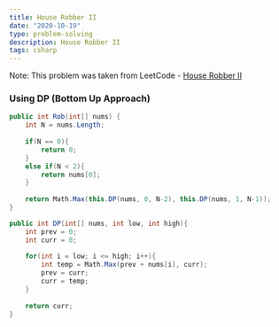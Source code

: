 ```yaml
---
title: House Robber II
date: "2020-10-19"
type: problem-solving
description: House Robber II
tags: csharp
---
```


Note: This problem was taken from LeetCode - [House Robber II](https://leetcode.com/problems/house-robber-ii/)

### Using DP (Bottom Up Approach)

```csharp
public int Rob(int[] nums) {
	int N = nums.Length;
	
	if(N == 0){
		return 0;
	}
	else if(N < 2){
		return nums[0];
	}
	
	return Math.Max(this.DP(nums, 0, N-2), this.DP(nums, 1, N-1));
}

public int DP(int[] nums, int low, int high){
	int prev = 0;
	int curr = 0;
	
	for(int i = low; i <= high; i++){
		int temp = Math.Max(prev + nums[i], curr);
		prev = curr;
		curr = temp;
	}
	
	return curr;
}
```
